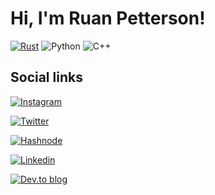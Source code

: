 # Hi, I'm Ruan Petterson!

[![Rust](https://img.shields.io/badge/Rust-%23333?style=flat-square&logo=rust&logoColor=white)](https://www.rust-lang.org)
![Python](https://img.shields.io/badge/Python-3670A0?style=flat-square&logo=python&logoColor=ffdd54)
![C++](https://img.shields.io/badge/C++-%2300599C.svg?style=flat-square&logo=c%2B%2B&logoColor=white)

## Social links

[![Instagram](https://img.shields.io/badge/@ruanpetterson-%23E4405F?style=flat-square&logo=instagram&logoColor=white)](https://www.instagram.com/ruanpetterson)

[![Twitter](https://img.shields.io/badge/@ruanpetterson_-%2300acee?style=flat-square&logo=twitter&logoColor=white)](https://www.twitter.com/ruanpetterson_)

[![Hashnode](https://img.shields.io/badge/Hashnode-2962FF?style=flat-square&logo=hashnode&logoColor=white)](https://hashnode.ruan.eng.br)

[![Linkedin](https://img.shields.io/badge/Linkedin-blue?style=flat-square&logo=linkedin&logoColor=white)](https://www.linkedin.com/in/ruanpetterson)

[![Dev.to blog](https://img.shields.io/badge/dev.to-0A0A0A?style=flat-squre&logo=dev.to&logoColor=white)](https://dev.to/@ruanpetterson)
